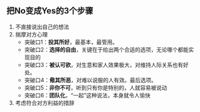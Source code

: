 <!--
 * @Description: 
 * @Version: 1.0
 * @Author: Enda
 * @E-mail: striving@ytcai.work
 * @Date: 2020-07-21 14:01:40
 * @LastEditors: Enda
 * @Contact: striving@ytcai.work
 * @LastEditTime: 2020-07-21 14:43:37
--> 
## 把No变成Yes的3个步骤
1. 不直接说出自己的想法
2. 揣摩对方心理
   * 突破口1：**投其所好**，最基本，最管用。
   * 突破口2：**选择的自由**，关键在于给出两个合适的选项，无论哪个都能实现目的
   * 突破口3：**被认可欲**，对生意和家人效果极大，对维持人际关系也有好处。
   * 突破口4：**儆其所恶**，对难以说服的人有效。最后选项。
   * 突破口5：**非你不可**，听到只有你是特别的，人就容易被说动
   * 突破口6：**团队化**，“一起”这种说法，本身就令人愉快
3. 考虑符合对方利益的措辞

